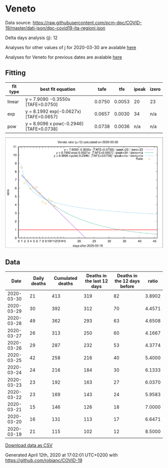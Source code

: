 # Veneto

Data source: https://raw.githubusercontent.com/pcm-dpc/COVID-19/master/dati-json/dpc-covid19-ita-regioni.json

Delta days analysis (j): 12

Analyses for other values of j for 2020-03-30 are avalable [here](../2020-03-30/README.md)

Analyses for Veneto for previous dates are avalable [here](../README.md)

## Fitting 
|fit type|best fit equation|tafe|tfe|ipeak|izero|
|-------|-----|--------|------|---|---|
|linear|y = 7.9090 -0.3550x  [TAFE=0.0750]|0.0750|0.0053|20|23|
|exp|y = 8.1992 exp(-0.0627x)  [TAFE=0.0657]|0.0657|0.0030|34|n/a|
|pow|y = 8.9096 x pow(-0.2946)  [TAFE=0.0738]|0.0738|0.0036|n/a|n/a|

![Plot](COVID-19_veneto_j12_2020-03-30.png)

## Data
|Date|Daily deaths|Cumulated deaths|Deaths in the last 12 days|Deaths in the 12 days before|ratio|
|----|----------|-----------|-------|--------------------|-----|
|2020-03-30|21|413|319|82|3.8902|
|2020-03-29|30|392|312|70|4.4571|
|2020-03-28|49|362|293|63|4.6508|
|2020-03-27|26|313|250|60|4.1667|
|2020-03-26|29|287|232|53|4.3774|
|2020-03-25|42|258|216|40|5.4000|
|2020-03-24|24|216|184|30|6.1333|
|2020-03-23|23|192|163|27|6.0370|
|2020-03-22|23|169|143|24|5.9583|
|2020-03-21|15|146|126|18|7.0000|
|2020-03-20|16|131|113|17|6.6471|
|2020-03-19|21|115|102|12|8.5000|

[Download data as CSV](COVID-19_veneto_j12_2020-03-30.csv)

Generated April 12th, 2020 at 17:02:01 UTC+0200 with https://github.com/robianc/COVID-19
